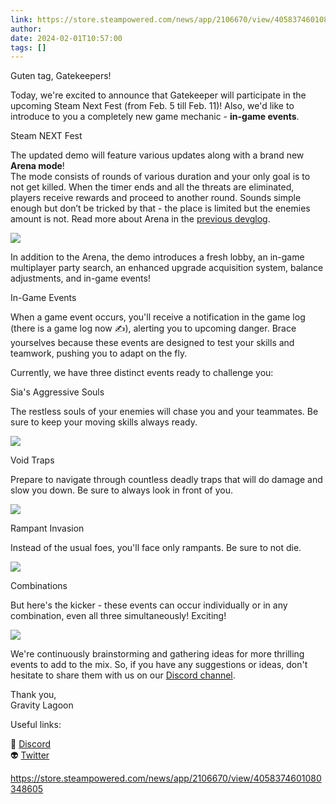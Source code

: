 ```yaml
---
link: https://store.steampowered.com/news/app/2106670/view/4058374601080348605
author: 
date: 2024-02-01T10:57:00
tags: []
---
```


Guten tag, Gatekeepers!  
  
Today, we're excited to announce that Gatekeeper will participate in the upcoming Steam Next Fest (from Feb. 5 till Feb. 11)! Also, we'd like to introduce to you a completely new game mechanic - **in-game events**.

  

Steam NEXT Fest

  
The updated demo will feature various updates along with a brand new **Arena mode**!  
The mode consists of rounds of various duration and your only goal is to not get killed. When the timer ends and all the threats are eliminated, players receive rewards and proceed to another round. Sounds simple enough but don’t be tricked by that - the place is limited but the enemies amount is not. Read more about Arena in the [previous devglog](https://store.steampowered.com/news/app/2106670/view/3882730411608555780?l=english).  
  
![](https://clan.akamai.steamstatic.com/images/42755050/246d337452bfefed69a8bb3304ccacdebcff1c7f.gif)  
  
In addition to the Arena, the demo introduces a fresh lobby, an in-game multiplayer party search, an enhanced upgrade acquisition system, balance adjustments, and in-game events!  
  

In-Game Events

  
When a game event occurs, you'll receive a notification in the game log (there is a game log now ✍️), alerting you to upcoming danger. Brace yourselves because these events are designed to test your skills and teamwork, pushing you to adapt on the fly.  
  
Currently, we have three distinct events ready to challenge you:  
  

Sia's Aggressive Souls

  
The restless souls of your enemies will chase you and your teammates. Be sure to keep your moving skills always ready.  
  
![](https://clan.akamai.steamstatic.com/images/42755050/6b40efc3c09a3dcc5f37612a973e8c167eee5c7d.gif)  
  

Void Traps

  
Prepare to navigate through countless deadly traps that will do damage and slow you down. Be sure to always look in front of you.  
  
![](https://clan.akamai.steamstatic.com/images/42755050/0e9ff3f5e64cff2a6ebb6ae9cf9f81cc4202ce5b.gif)  
  

Rampant Invasion

  
Instead of the usual foes, you'll face only rampants. Be sure to not die.  
  
![](https://clan.akamai.steamstatic.com/images/42755050/3b779a3ae46aa631b15e33e8980eb4c651cd13ea.gif)  
  

Combinations

  
But here's the kicker - these events can occur individually or in any combination, even all three simultaneously! Exciting!  
  
![](https://clan.akamai.steamstatic.com/images/42755050/8cccd67069fd6aa2404d941ffca2112a35179fc8.gif)  
  
We're continuously brainstorming and gathering ideas for more thrilling events to add to the mix. So, if you have any suggestions or ideas, don't hesitate to share them with us on our [Discord channel](https://steamcommunity.com/linkfilter/?u=https%3A%2F%2Fdiscord.gg%2FHkrp6AUa5S).  
  
Thank you,  
Gravity Lagoon  
  

Useful links:  
  
👾 [Discord](https://steamcommunity.com/linkfilter/?u=https%3A%2F%2Fdiscord.gg%2FHkrp6AUa5S)  
👽 [Twitter](https://twitter.com/gatekeeper_game)

https://store.steampowered.com/news/app/2106670/view/4058374601080348605